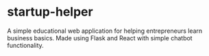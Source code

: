 # startup-helper
A simple educational web application for helping entrepreneurs learn business basics. Made using Flask and React with simple chatbot functionality.
